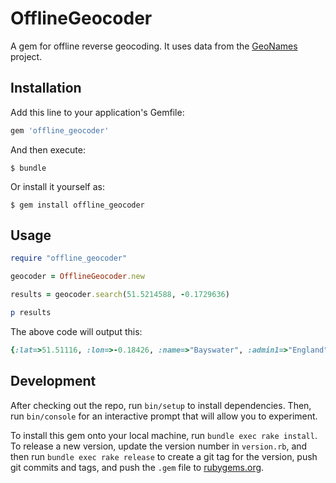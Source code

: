 # OfflineGeocoder

A gem for offline reverse geocoding. It uses data from the [GeoNames](http://www.geonames.org/) project.

## Installation

Add this line to your application's Gemfile:

```ruby
gem 'offline_geocoder'
```

And then execute:

    $ bundle

Or install it yourself as:

    $ gem install offline_geocoder

## Usage

```ruby
require "offline_geocoder"

geocoder = OfflineGeocoder.new

results = geocoder.search(51.5214588, -0.1729636)

p results
```

The above code will output this:

```ruby
{:lat=>51.51116, :lon=>-0.18426, :name=>"Bayswater", :admin1=>"England", :admin2=>"Greater London", :cc=>"GB", :country=>"United Kingdom"}
```


## Development

After checking out the repo, run `bin/setup` to install dependencies. Then, run `bin/console` for an interactive prompt that will allow you to experiment.

To install this gem onto your local machine, run `bundle exec rake install`. To release a new version, update the version number in `version.rb`, and then run `bundle exec rake release` to create a git tag for the version, push git commits and tags, and push the `.gem` file to [rubygems.org](https://rubygems.org).
